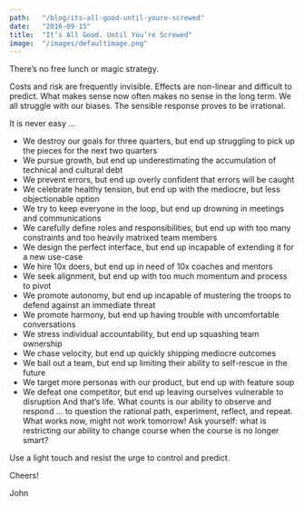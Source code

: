 ```yaml
---
path:	"/blog/its-all-good-until-youre-screwed"
date:	"2016-09-15"
title:	"It’s All Good. Until You’re Screwed"
image:	"/images/defaultimage.png"
---
```


There’s no free lunch or magic strategy.

Costs and risk are frequently invisible. Effects are non-linear and difficult to predict. What makes sense now often makes no sense in the long term. We all struggle with our biases. The sensible response proves to be irrational.

It is never easy …

* We destroy our goals for three quarters, but end up struggling to pick up the pieces for the next two quarters
* We pursue growth, but end up underestimating the accumulation of technical and cultural debt
* We prevent errors, but end up overly confident that errors will be caught
* We celebrate healthy tension, but end up with the mediocre, but less objectionable option
* We try to keep everyone in the loop, but end up drowning in meetings and communications
* We carefully define roles and responsibilities, but end up with too many constraints and too heavily matrixed team members
* We design the perfect interface, but end up incapable of extending it for a new use-case
* We hire 10x doers, but end up in need of 10x coaches and mentors
* We seek alignment, but end up with too much momentum and process to pivot
* We promote autonomy, but end up incapable of mustering the troops to defend against an immediate threat
* We promote harmony, but end up having trouble with uncomfortable conversations
* We stress individual accountability, but end up squashing team ownership
* We chase velocity, but end up quickly shipping mediocre outcomes
* We bail out a team, but end up limiting their ability to self-rescue in the future
* We target more personas with our product, but end up with feature soup
* We defeat one competitor, but end up leaving ourselves vulnerable to disruption
And that’s life. What counts is our ability to observe and respond … to question the rational path, experiment, reflect, and repeat. What works now, might not work tomorrow! Ask yourself: what is restricting our ability to change course when the course is no longer smart?

Use a light touch and resist the urge to control and predict.

Cheers!

John

